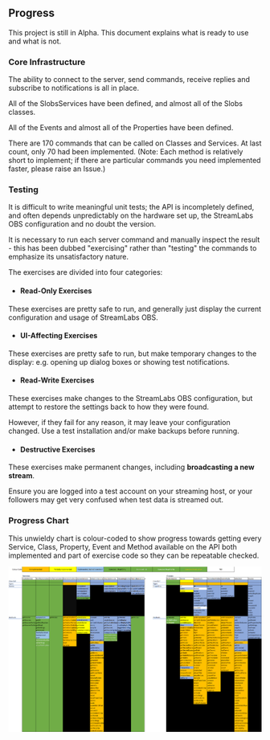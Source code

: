 ## Progress

This project is still in Alpha. This document explains what is ready to use
and what is not.

### Core Infrastructure

The ability to connect to the server, send commands, receive replies and 
subscribe to notifications is all in place.

All of the SlobsServices have been defined, and almost all of the Slobs
classes.

All of the Events and almost all of the Properties have been defined.

There are 170 commands that can be called on Classes and Services. At last 
count, only 70 had been implemented. (Note: Each method is relatively
short to implement; if there are particular commands you need implemented
faster, please raise an Issue.)

### Testing

It is difficult to write meaningful unit tests; the API is incompletely 
defined, and often depends unpredictably on the hardware set up, the
StreamLabs OBS configuration and no doubt the version.

It is necessary to run each server command and manually inspect the
result - this has been dubbed "exercising" rather than "testing" the commands
to emphasize its unsatisfactory nature.

The exercises are divided into four categories:

   * #### Read-Only Exercises
   
   These exercises are pretty safe to run, and generally just display the
   current configuration and usage of StreamLabs OBS.

   * #### UI-Affecting Exercises
   
   These exercises are pretty safe to run, but make temporary changes
   to the display: e.g. opening up dialog boxes or showing test notifications.
   
   * #### Read-Write Exercises
   
   These exercises make changes to the StreamLabs OBS configuration, but
   attempt to restore the settings back to how they were found.
   
   However, if they fail for any reason, it may leave your configuration
   changed. Use a test installation and/or make backups before running. 

   * #### Destructive Exercises
   
   These exercises make permanent changes, including **broadcasting a 
   new stream**.
   
   Ensure you are logged into a test account on your streaming host, or 
   your followers may get very confused when test data is streamed out.
   
 ### Progress Chart
 
 This unwieldy chart is colour-coded to show progress towards getting every
 Service, Class, Property, Event and Method available on the API both
 implemented and part of exercise code so they can be repeatable checked.
 
 ![Progress Chart](progress_chart.png)